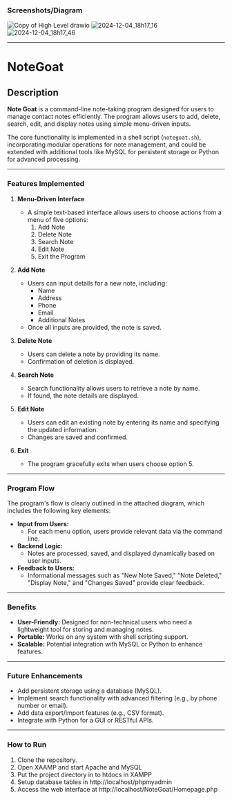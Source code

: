 ### Screenshots/Diagram
![Copy of High Level drawio](https://github.com/user-attachments/assets/1b3430f2-316e-41ec-a4ed-5006124fa176)
![2024-12-04_18h17_16](https://github.com/user-attachments/assets/1494fb96-2d55-47d8-b101-020aa272cb55)
![2024-12-04_18h17_46](https://github.com/user-attachments/assets/e594ff8d-a72b-4fae-be3d-a9cdf7a99da1)

---

# NoteGoat

## Description
**Note Goat** is a command-line note-taking program designed for users to manage contact notes efficiently. The program allows users to add, delete, search, edit, and display notes using simple menu-driven inputs.

The core functionality is implemented in a shell script (`notegoat.sh`), incorporating modular operations for note management, and could be extended with additional tools like MySQL for persistent storage or Python for advanced processing.

---

### Features Implemented
1. **Menu-Driven Interface**
   - A simple text-based interface allows users to choose actions from a menu of five options:
     1. Add Note
     2. Delete Note
     3. Search Note
     4. Edit Note
     5. Exit the Program

2. **Add Note**
   - Users can input details for a new note, including:
     - Name
     - Address
     - Phone
     - Email
     - Additional Notes
   - Once all inputs are provided, the note is saved.

3. **Delete Note**
   - Users can delete a note by providing its name.
   - Confirmation of deletion is displayed.

4. **Search Note**
   - Search functionality allows users to retrieve a note by name.
   - If found, the note details are displayed.

5. **Edit Note**
   - Users can edit an existing note by entering its name and specifying the updated information.
   - Changes are saved and confirmed.

6. **Exit**
   - The program gracefully exits when users choose option 5.

---

### Program Flow
The program's flow is clearly outlined in the attached diagram, which includes the following key elements:
- **Input from Users:** 
  - For each menu option, users provide relevant data via the command line.
- **Backend Logic:**
  - Notes are processed, saved, and displayed dynamically based on user inputs.
- **Feedback to Users:**
  - Informational messages such as "New Note Saved," "Note Deleted," "Display Note," and "Changes Saved" provide clear feedback.

---

### Benefits
- **User-Friendly:** Designed for non-technical users who need a lightweight tool for storing and managing notes.
- **Portable:** Works on any system with shell scripting support.
- **Scalable:** Potential integration with MySQL or Python to enhance features.

---

### Future Enhancements
- Add persistent storage using a database (MySQL).
- Implement search functionality with advanced filtering (e.g., by phone number or email).
- Add data export/import features (e.g., CSV format).
- Integrate with Python for a GUI or RESTful APIs.

---

### How to Run
1. Clone the repository.
2. Open XAAMP and start Apache and MySQL
2. Put the project directory in to htdocs in XAMPP
3. Setup database tables in http://localhost/phpmyadmin
4. Access the web interface at http://localhost/NoteGoat/Homepage.php




